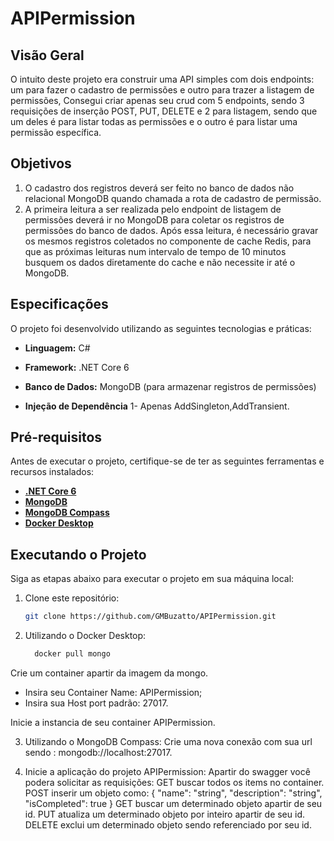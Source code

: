 # APIPermission

## Visão Geral

O intuito deste projeto era construir uma API simples com dois endpoints: um para fazer o cadastro de permissões e outro para trazer a listagem de permissões, Consegui criar apenas seu crud com 5 endpoints,
 sendo 3 requisições de inserção POST, PUT, DELETE e 2 para listagem, sendo que um deles é para listar todas as permissões e o outro é para listar uma permissão específica.

## Objetivos

1. O cadastro dos registros deverá ser feito no banco de dados não relacional MongoDB quando chamada a rota de cadastro de permissão.
2. A primeira leitura a ser realizada pelo endpoint de listagem de permissões deverá ir no MongoDB para coletar os registros de permissões do banco de dados. Após essa leitura, é necessário gravar os mesmos registros coletados no componente de cache Redis, para que as próximas leituras num intervalo de tempo de 10 minutos busquem os dados diretamente do cache e não necessite ir até o MongoDB.

## Especificações

O projeto foi desenvolvido utilizando as seguintes tecnologias e práticas:

- **Linguagem:** C#
- **Framework:** .NET Core 6
- **Banco de Dados:** MongoDB (para armazenar registros de permissões)

- **Injeção de Dependência**
1- Apenas AddSingleton,AddTransient.

## Pré-requisitos

Antes de executar o projeto, certifique-se de ter as seguintes ferramentas e recursos instalados:

- [**.NET Core 6**](https://dotnet.microsoft.com/download/dotnet/6.0)
- [**MongoDB**](https://www.mongodb.com/try/download/community)
- [**MongoDB Compass**](https://www.mongodb.com/products/tools/compass)
- [**Docker Desktop**](https://www.docker.com/products/docker-desktop/)

## Executando o Projeto

Siga as etapas abaixo para executar o projeto em sua máquina local:

1. Clone este repositório:

   ```bash
   git clone https://github.com/GMBuzatto/APIPermission.git
   ```
2. Utilizando o Docker Desktop:

   ```bash
     docker pull mongo
   ```
  Crie um container apartir da imagem da mongo.
   - Insira seu Container Name: APIPermission;
   - Insira sua Host port padrão: 27017.

  Inicie a instancia de seu container APIPermission.

3. Utilizando o MongoDB Compass:
   Crie uma nova conexão com sua url sendo : mongodb://localhost:27017.

4. Inicie a aplicação do projeto APIPermission:
   Apartir do swagger você podera solicitar as requisições:
    GET buscar todos os items no container.
    POST inserir um objeto como:
       {
          "name": "string",
          "description": "string",
          "isCompleted": true
       }
   GET buscar um determinado objeto apartir de seu id.
   PUT atualiza um determinado objeto por inteiro apartir de seu id.
   DELETE exclui um determinado objeto sendo referenciado por seu id.
    
